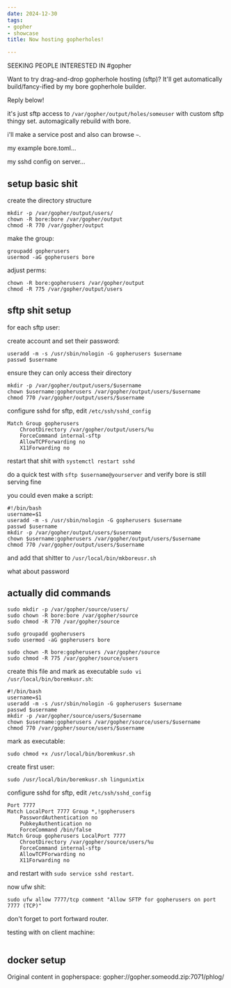 ```yaml
---
date: 2024-12-30
tags:
- gopher
- showcase
title: Now hosting gopherholes!

---
```



SEEKING PEOPLE INTERESTED IN #gopher 

Want to try drag-and-drop gopherhole hosting (sftp)? It'll get automatically build/fancy-ified by my bore gopherhole builder.

Reply below!


it's just sftp access to `/var/gopher/output/holes/someuser` with custom sftp thingy set. automagically rebuild with bore.

i'll make a service post and also can browse `~`.

my example bore.toml...

my sshd config on server...

## setup basic shit

create the directory structure

```
mkdir -p /var/gopher/output/users/
chown -R bore:bore /var/gopher/output
chmod -R 770 /var/gopher/output
```

make the group:

```
groupadd gopherusers
usermod -aG gopherusers bore
```

adjust perms:

```
chown -R bore:gopherusers /var/gopher/output
chmod -R 775 /var/gopher/output/users
```

## sftp shit setup

for each sftp user:

create account and set their password:

```
useradd -m -s /usr/sbin/nologin -G gopherusers $username
passwd $username
```

ensure they can only access their directory

```
mkdir -p /var/gopher/output/users/$username
chown $username:gopherusers /var/gopher/output/users/$username
chmod 770 /var/gopher/output/users/$username

```

configure sshd for sftp, edit `/etc/ssh/sshd_config`

```
Match Group gopherusers
    ChrootDirectory /var/gopher/output/users/%u
    ForceCommand internal-sftp
    AllowTCPForwarding no
    X11Forwarding no
```

restart that shit with `systemctl restart sshd`

do a quick test with `sftp $username@yourserver` and verify bore is still serving fine

you could even make a script:

```
#!/bin/bash
username=$1
useradd -m -s /usr/sbin/nologin -G gopherusers $username
passwd $username
mkdir -p /var/gopher/output/users/$username
chown $username:gopherusers /var/gopher/output/users/$username
chmod 770 /var/gopher/output/users/$username
```

and add that shitter to `/usr/local/bin/mkboreusr.sh`

what about password

## actually did commands

```
sudo mkdir -p /var/gopher/source/users/
sudo chown -R bore:bore /var/gopher/source
sudo chmod -R 770 /var/gopher/source

sudo groupadd gopherusers
sudo usermod -aG gopherusers bore

sudo chown -R bore:gopherusers /var/gopher/source
sudo chmod -R 775 /var/gopher/source/users
```

create this file and mark as executable `sudo vi /usr/local/bin/boremkusr.sh`:

```
#!/bin/bash
username=$1
useradd -m -s /usr/sbin/nologin -G gopherusers $username
passwd $username
mkdir -p /var/gopher/source/users/$username
chown $username:gopherusers /var/gopher/source/users/$username
chmod 770 /var/gopher/source/users/$username
```

mark as executable:

```
sudo chmod +x /usr/local/bin/boremkusr.sh
```

create first user:

```
sudo /usr/local/bin/boremkusr.sh lingunixtix
```

configure sshd for sftp, edit `/etc/ssh/sshd_config`

```
Port 7777
Match LocalPort 7777 Group *,!gopherusers
    PasswordAuthentication no
    PubkeyAuthentication no
    ForceCommand /bin/false
Match Group gopherusers LocalPort 7777
    ChrootDirectory /var/gopher/source/users/%u
    ForceCommand internal-sftp
    AllowTCPForwarding no
    X11Forwarding no
```

and restart with `sudo service sshd restart`.

now ufw shit:

```
sudo ufw allow 7777/tcp comment "Allow SFTP for gopherusers on port 7777 (TCP)"
```

don't forget to port fortward router.

testing with on client machine:

```
```

## docker setup



Original content in gopherspace: gopher://gopher.someodd.zip:7071/phlog/
